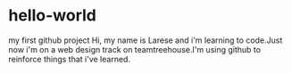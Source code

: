 # hello-world
my first github project
Hi, my name is Larese and i'm learning to code.Just now i'm on a web design track on teamtreehouse.I'm using github to reinforce things that i've learned.
